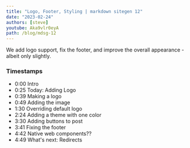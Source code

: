 ```yaml
---
title: "Logo, Footer, Styling | markdown sitegen 12"
date: "2023-02-24"
authors: [steve]
youtube: Aka9vlr0eyA
path: /blog/mdsg-12
---
```


<YouTubePlayer youtubeLink={frontmatter.youtube} />

We add logo support, fix the footer, and improve the overall appearance - albeit only slightly.

<!-- truncate -->

### Timestamps

- 0:00 Intro
- 0:25 Today: Adding Logo
- 0:39 Making a logo
- 0:49 Adding the image
- 1:30 Overriding default logo
- 2:24 Adding a theme with one color
- 3:30 Adding buttons to post
- 3:41 Fixing the footer
- 4:42 Native web components??
- 4:49 What's next: Redirects
